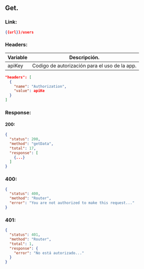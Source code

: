## **Get.**

### **Link:**

```json
{{url}}/users
```

### **Headers:**

|  Variable    |  Descripción.                                                             |
|-------------|---------------------------------------------------------|
|   apiKey      |  Codigo de autorización para el uso de la app.        |

```json
"headers": [
  {
    "name": "Authorization",
    "value": apiKe
  }
]
```

### **Response:**

#### **200:**

```json
{
  "status": 200,
  "method": "getData",
  "total": 17,
  "response": [
    {...}
  ]
}
```

### **400:**

```json
{
  "status": 400,
  "method": "Router",
  "error": "You are not authorized to make this request..."
}
```

### **401:**

```json
{
  "status": 401,
  "method": "Router",
  "total": 1,
  "response": {
    "error": "No está autorizado..."
  }
}
```